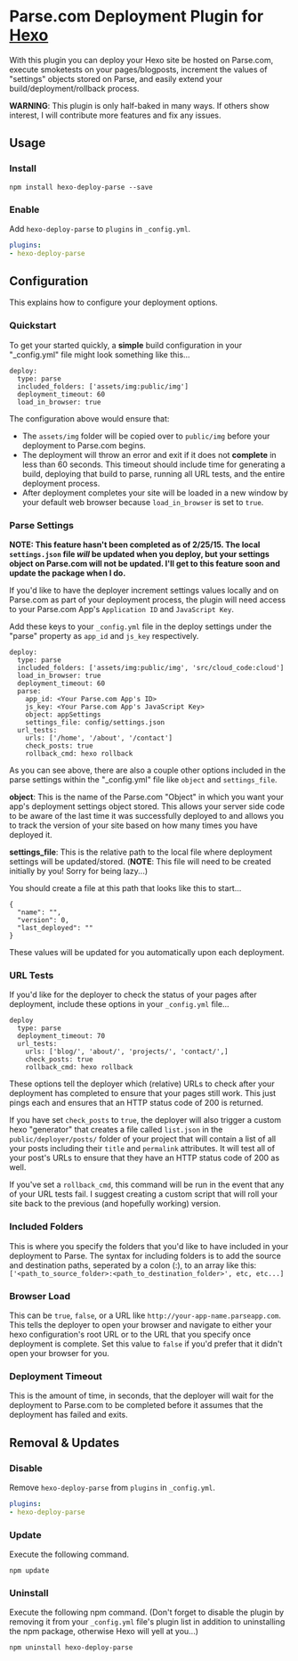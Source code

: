 # Parse.com Deployment Plugin for [Hexo](http://hexo.io/)

With this plugin you can deploy your Hexo site be hosted on Parse.com, execute smoketests on your pages/blogposts, increment the values of "settings" objects stored on Parse, and easily extend your build/deployment/rollback process.

**WARNING**: This plugin is only half-baked in many ways. If others show interest, I will contribute more features and fix any issues.

## Usage

### Install

```
npm install hexo-deploy-parse --save
```

### Enable

Add `hexo-deploy-parse` to `plugins` in `_config.yml`.

``` yaml
plugins:
- hexo-deploy-parse
```

## Configuration

This explains how to configure your deployment options.

### Quickstart

To get your started quickly, a **simple** build configuration in your "_config.yml" file might look something like this...

```
deploy:
  type: parse
  included_folders: ['assets/img:public/img']
  deployment_timeout: 60
  load_in_browser: true  
```

The configuration above would ensure that:
- The `assets/img` folder will be copied over to `public/img` before your deployment to Parse.com begins.
- The deployment will throw an error and exit if it does not **complete** in less than 60 seconds. This timeout should include time for generating a build, deploying that build to parse, running all URL tests, and the entire deployment process.
- After deployment completes your site will be loaded in a new window by your default web browser because `load_in_browser` is set to `true`.

### Parse Settings

**NOTE: This feature hasn't been completed as of 2/25/15. The local `settings.json` file *will* be updated when you deploy, but your settings object on Parse.com will not be updated. I'll get to this feature soon and update the package when I do.**

If you'd like to have the deployer increment settings values locally and on Parse.com as part of your deployment process, the plugin will need access to your Parse.com App's `Application ID` and `JavaScript Key`. 

Add these keys to your `_config.yml` file in the deploy settings under the "parse" property as `app_id` and `js_key` respectively.

```
deploy:
  type: parse
  included_folders: ['assets/img:public/img', 'src/cloud_code:cloud']
  load_in_browser: true
  deployment_timeout: 60
  parse: 
    app_id: <Your Parse.com App's ID>
    js_key: <Your Parse.com App's JavaScript Key>    
    object: appSettings
    settings_file: config/settings.json
  url_tests:
    urls: ['/home', '/about', '/contact']
    check_posts: true
    rollback_cmd: hexo rollback  
```

As you can see above, there are also a couple other options included in the parse settings within the "_config.yml" file like `object` and `settings_file`.

**object**: This is the name of the Parse.com "Object" in which you want your app's deployment settings object stored. This allows your server side code to be aware of the last time it was successfully deployed to and allows you to track the version of your site based on how many times you have deployed it.

**settings_file**: This is the relative path to the local file where deployment settings will be updated/stored. (**NOTE**: This file will need to be created initially by you! Sorry for being lazy...)

You should create a file at this path that looks like this to start...

```
{
  "name": "",
  "version": 0,
  "last_deployed": ""
}
```

These values will be updated for you automatically upon each deployment.

### URL Tests

If you'd like for the deployer to check the status of your pages after deployment, include these options in your `_config.yml` file...

```
deploy
  type: parse
  deployment_timeout: 70
  url_tests:
    urls: ['blog/', 'about/', 'projects/', 'contact/',]
    check_posts: true
    rollback_cmd: hexo rollback
```

These options tell the deployer which (relative) URLs to check after your deployment has completed to ensure that your pages still work. This just pings each and ensures that an HTTP status code of 200 is returned.

If you have set `check_posts` to `true`, the deployer will also trigger a custom hexo "generator" that creates a file called `list.json` in the `public/deployer/posts/` folder of your project that will contain a list of all your posts including their `title` and `permalink` attributes. It will test all of your post's URLs to ensure that they have an HTTP status code of 200 as well.

If you've set a `rollback_cmd`, this command will be run in the event that any of your URL tests fail. I suggest creating a custom script that will roll your site back to the previous (and hopefully working) version.

### Included Folders

This is where you specify the folders that you'd like to have included in your deployment to Parse. The syntax for including folders is to add the source and destination paths, seperated by a colon (:), to an array like this: `['<path_to_source_folder>:<path_to_destination_folder>', etc, etc...]`

### Browser Load

This can be `true`, `false`, or a URL like `http://your-app-name.parseapp.com`. This tells the deployer to open your browser and navigate to either your hexo configuration's root URL or to the URL that you specify once deployment is complete. Set this value to `false` if you'd prefer that it didn't open your browser for you.

### Deployment Timeout

This is the amount of time, in seconds, that the deployer will wait for the deployment to Parse.com to be completed before it assumes that the deployment has failed and exits.

## Removal & Updates

### Disable

Remove `hexo-deploy-parse` from `plugins` in `_config.yml`.

``` yaml
plugins:
- hexo-deploy-parse
```

### Update

Execute the following command.

```
npm update
```

### Uninstall

Execute the following npm command. (Don't forget to disable the plugin by removing it from your `_config.yml` file's plugin list in addition to uninstalling the npm package, otherwise Hexo will yell at you...)

```
npm uninstall hexo-deploy-parse
```


[Hexo]: http://hexo.io